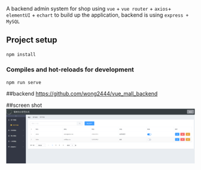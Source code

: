 A backend admin system for shop using `vue` + `vue router` + `axios`+ `elementUI` + `echart` to build up the application, backend is using `express + MySQL` 



## Project setup
```
npm install
```

### Compiles and hot-reloads for development
```
npm run serve
```
##backend
https://github.com/wong2444/vue_mall_backend

##screen shot
![Alt text](./src/assets/1.png)
